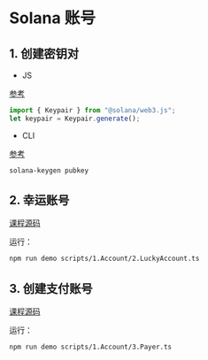# Solana 账号

## 1. 创建密钥对

- JS

[参考](/SolanaDocumention/clients/javascript-reference.html#系统程序)

```js
import { Keypair } from "@solana/web3.js";
let keypair = Keypair.generate();
```

- CLI

[参考](/SolanaValidatorDocumentation/solana)

```sh
solana-keygen pubkey
```

## 2. 幸运账号

[课程源码](https://github.com/whaler-academy/solana-basic/scripts/1.Account/2.LuckyAccount.ts)

运行：

```sh
npm run demo scripts/1.Account/2.LuckyAccount.ts
```

## 3. 创建支付账号

[课程源码](https://github.com/whaler-academy/solana-basic/scripts/1.Account/2.LuckyAccount.ts)

运行：

```sh
npm run demo scripts/1.Account/3.Payer.ts
```

